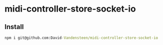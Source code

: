 # midi-controller-store-socket-io

## Install
```cmd
npm i git@github.com:David-Vandensteen/midi-controller-store-socket-io.git#release/1.0.1
```

